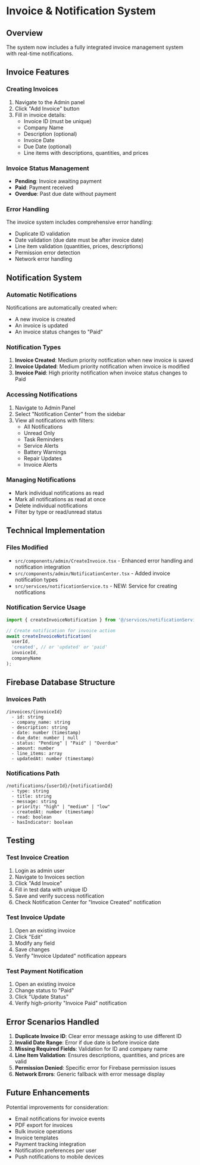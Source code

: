 # Invoice & Notification System

## Overview
The system now includes a fully integrated invoice management system with real-time notifications.

## Invoice Features

### Creating Invoices
1. Navigate to the Admin panel
2. Click "Add Invoice" button
3. Fill in invoice details:
   - Invoice ID (must be unique)
   - Company Name
   - Description (optional)
   - Invoice Date
   - Due Date (optional)
   - Line items with descriptions, quantities, and prices

### Invoice Status Management
- **Pending**: Invoice awaiting payment
- **Paid**: Payment received
- **Overdue**: Past due date without payment

### Error Handling
The invoice system includes comprehensive error handling:
- Duplicate ID validation
- Date validation (due date must be after invoice date)
- Line item validation (quantities, prices, descriptions)
- Permission error detection
- Network error handling

## Notification System

### Automatic Notifications
Notifications are automatically created when:
- A new invoice is created
- An invoice is updated
- An invoice status changes to "Paid"

### Notification Types
1. **Invoice Created**: Medium priority notification when new invoice is saved
2. **Invoice Updated**: Medium priority notification when invoice is modified
3. **Invoice Paid**: High priority notification when invoice status changes to Paid

### Accessing Notifications
1. Navigate to Admin Panel
2. Select "Notification Center" from the sidebar
3. View all notifications with filters:
   - All Notifications
   - Unread Only
   - Task Reminders
   - Service Alerts
   - Battery Warnings
   - Repair Updates
   - Invoice Alerts

### Managing Notifications
- Mark individual notifications as read
- Mark all notifications as read at once
- Delete individual notifications
- Filter by type or read/unread status

## Technical Implementation

### Files Modified
- `src/components/admin/CreateInvoice.tsx` - Enhanced error handling and notification integration
- `src/components/admin/NotificationCenter.tsx` - Added invoice notification types
- `src/services/notificationService.ts` - NEW: Service for creating notifications

### Notification Service Usage
```typescript
import { createInvoiceNotification } from '@/services/notificationService';

// Create notification for invoice action
await createInvoiceNotification(
  userId,
  'created', // or 'updated' or 'paid'
  invoiceId,
  companyName
);
```

## Firebase Database Structure

### Invoices Path
```
/invoices/{invoiceId}
  - id: string
  - company_name: string
  - description: string
  - date: number (timestamp)
  - due_date: number | null
  - status: "Pending" | "Paid" | "Overdue"
  - amount: number
  - line_items: array
  - updatedAt: number (timestamp)
```

### Notifications Path
```
/notifications/{userId}/{notificationId}
  - type: string
  - title: string
  - message: string
  - priority: "high" | "medium" | "low"
  - createdAt: number (timestamp)
  - read: boolean
  - hasIndicator: boolean
```

## Testing

### Test Invoice Creation
1. Login as admin user
2. Navigate to Invoices section
3. Click "Add Invoice"
4. Fill in test data with unique ID
5. Save and verify success notification
6. Check Notification Center for "Invoice Created" notification

### Test Invoice Update
1. Open an existing invoice
2. Click "Edit"
3. Modify any field
4. Save changes
5. Verify "Invoice Updated" notification appears

### Test Payment Notification
1. Open an existing invoice
2. Change status to "Paid"
3. Click "Update Status"
4. Verify high-priority "Invoice Paid" notification

## Error Scenarios Handled

1. **Duplicate Invoice ID**: Clear error message asking to use different ID
2. **Invalid Date Range**: Error if due date is before invoice date
3. **Missing Required Fields**: Validation for ID and company name
4. **Line Item Validation**: Ensures descriptions, quantities, and prices are valid
5. **Permission Denied**: Specific error for Firebase permission issues
6. **Network Errors**: Generic fallback with error message display

## Future Enhancements

Potential improvements for consideration:
- Email notifications for invoice events
- PDF export for invoices
- Bulk invoice operations
- Invoice templates
- Payment tracking integration
- Notification preferences per user
- Push notifications to mobile devices
